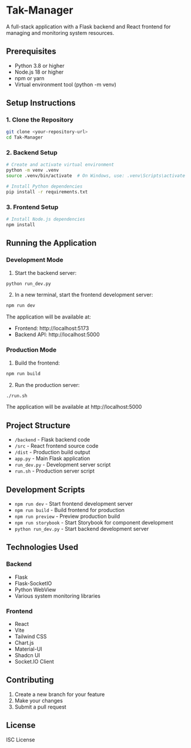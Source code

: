 # Tak-Manager

A full-stack application with a Flask backend and React frontend for managing and monitoring system resources.

## Prerequisites

- Python 3.8 or higher
- Node.js 18 or higher
- npm or yarn
- Virtual environment tool (python -m venv)

## Setup Instructions

### 1. Clone the Repository

```bash
git clone <your-repository-url>
cd Tak-Manager
```

### 2. Backend Setup

```bash
# Create and activate virtual environment
python -m venv .venv
source .venv/bin/activate  # On Windows, use: .venv\Scripts\activate

# Install Python dependencies
pip install -r requirements.txt
```

### 3. Frontend Setup

```bash
# Install Node.js dependencies
npm install
```

## Running the Application

### Development Mode

1. Start the backend server:
```bash
python run_dev.py
```

2. In a new terminal, start the frontend development server:
```bash
npm run dev
```

The application will be available at:
- Frontend: http://localhost:5173
- Backend API: http://localhost:5000

### Production Mode

1. Build the frontend:
```bash
npm run build
```

2. Run the production server:
```bash
./run.sh
```

The application will be available at http://localhost:5000

## Project Structure

- `/backend` - Flask backend code
- `/src` - React frontend source code
- `/dist` - Production build output
- `app.py` - Main Flask application
- `run_dev.py` - Development server script
- `run.sh` - Production server script

## Development Scripts

- `npm run dev` - Start frontend development server
- `npm run build` - Build frontend for production
- `npm run preview` - Preview production build
- `npm run storybook` - Start Storybook for component development
- `python run_dev.py` - Start backend development server

## Technologies Used

### Backend
- Flask
- Flask-SocketIO
- Python WebView
- Various system monitoring libraries

### Frontend
- React
- Vite
- Tailwind CSS
- Chart.js
- Material-UI
- Shadcn UI
- Socket.IO Client

## Contributing

1. Create a new branch for your feature
2. Make your changes
3. Submit a pull request

## License

ISC License 